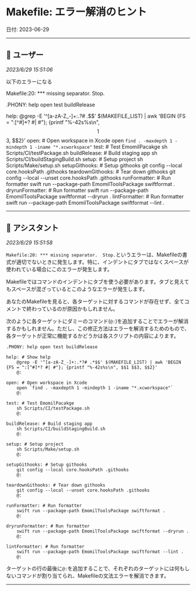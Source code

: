 # Makefile: エラー解消のヒント

日付: 2023-06-29

---

## 👤 ユーザー
*2023/6/29 15:51:06*

以下のエラーになる

Makefile:20: *** missing separator.  Stop.

.PHONY: help open test buildRelease

help:
	@grep -E '^[a-zA-Z_-]+:.*?# .*$$' $(MAKEFILE_LIST) | awk 'BEGIN {FS = ":[^#]*? #| #"}; {printf "%-42s%s\n", $$1 $$3, $$2}'
open: # Open workspace in Xcode
	open `find . -maxdepth 1 -mindepth 1 -iname "*.xcworkspace"`
test: # Test EmomilPacakge
	sh Scripts/CI/testPackage.sh
buildRelease: # Build staging app
	sh Scripts/CI/buildStagingBuild.sh
setup: # Setup project
	sh Scripts/Make/setup.sh
setupGithooks: # Setup githooks
	git config --local core.hooksPath .githooks
teardownGithooks: # Tear down githooks
	git config --local --unset core.hooksPath .githooks
runFormatter: # Run formatter
	swift run --package-path EmomilToolsPackage swiftformat .
dryrunFormatter: # Run formatter
    swift run --package-path EmomilToolsPackage swiftformat --dryrun .
lintFormatter: # Run formatter
    swift run --package-path EmomilToolsPackage swiftformat --lint .

---

## 🤖 アシスタント
*2023/6/29 15:51:58*

`Makefile:20: *** missing separator.  Stop.`というエラーは、Makefileの書式が適切でないときに発生します。特に、インデントにタブではなくスペースが使われている場合にこのエラーが発生します。

Makefileではコマンドのインデントにタブを使う必要があります。タブと見えてもスペースが混ざっているとこのようなエラーが発生します。

あなたのMakefileを見ると、各ターゲットに対するコマンドが存在せず、全てコメントで終わっているのが原因かもしれません。

次のように各ターゲットにダミーのコマンド(`@:`)を追加することでエラーが解消するかもしれません。ただし、この修正方法はエラーを解消するためのもので、各ターゲットが正常に機能するかどうかは各スクリプトの内容によります。

```make
.PHONY: help open test buildRelease

help: # Show help
	@grep -E '^[a-zA-Z_-]+:.*?# .*$$' $(MAKEFILE_LIST) | awk 'BEGIN {FS = ":[^#]*? #| #"}; {printf "%-42s%s\n", $$1 $$3, $$2}'
	@:

open: # Open workspace in Xcode
	open `find . -maxdepth 1 -mindepth 1 -iname "*.xcworkspace"`
	@:

test: # Test EmomilPacakge
	sh Scripts/CI/testPackage.sh
	@:

buildRelease: # Build staging app
	sh Scripts/CI/buildStagingBuild.sh
	@:

setup: # Setup project
	sh Scripts/Make/setup.sh
	@:

setupGithooks: # Setup githooks
	git config --local core.hooksPath .githooks
	@:

teardownGithooks: # Tear down githooks
	git config --local --unset core.hooksPath .githooks
	@:

runFormatter: # Run formatter
	swift run --package-path EmomilToolsPackage swiftformat .
	@:

dryrunFormatter: # Run formatter
    swift run --package-path EmomilToolsPackage swiftformat --dryrun .
	@:

lintFormatter: # Run formatter
    swift run --package-path EmomilToolsPackage swiftformat --lint .
	@:
```

ターゲットの行の最後に`@:`を追加することで、それぞれのターゲットには何もしないコマンドが割り当てられ、Makefileの文法エラーを解消できます。

---
